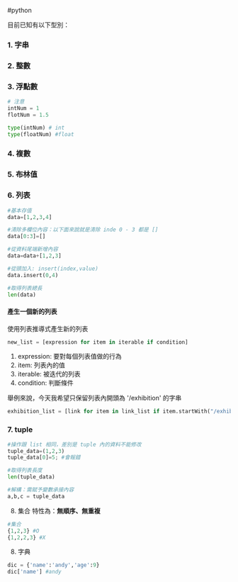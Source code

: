 #python

目前已知有以下型別：
### 1. 字串
### 2. 整數
### 3. 浮點數

```python
# 注意
intNum = 1
flotNum = 1.5

type(intNum) # int
type(floatNum) #float
```
### 4. **複數**
### 5. 布林值
### 6. 列表

```python
#基本存值
data=[1,2,3,4]

#清除多欄位內容：以下面來說就是清除 inde 0 - 3 都是 []
data[0:3]=[]

#從資料尾端新增內容
data=data+[1,2,3]

#從頭加入: insert(index,value)
data.insert(0,4)

#取得列表總長
len(data)
```

#### 產生一個新的列表

使用列表推導式產生新的列表

```python
new_list = [expression for item in iterable if condition]
```

1. expression: 要對每個列表值做的行為
2. item: 列表內的值
3. iterable: 被迭代的列表
4. condition: 判斷條件


舉例來說，今天我希望只保留列表內開頭為 '/exhibition' 的字串

```python
exhibition_list = [link for item in link_list if item.startWith("/exhibition")]
```
### 7. tuple

```python
#操作跟 list 相同，差別是 tuple 內的資料不能修改
tuple_data=(1,2,3)
tuple_data[0]=5; #會報錯

#取得列表長度
len(tuple_data)

#解構：需賦予變數承接內容
a,b,c = tuple_data
```
8. 集合
特性為：**無順序、無重複** 
```python
#集合
{1,2,3} #O
{1,2,2,3} #X
```

8. 字典
```python
dic = {'name':'andy','age':9}
dic['name'] #andy
```


